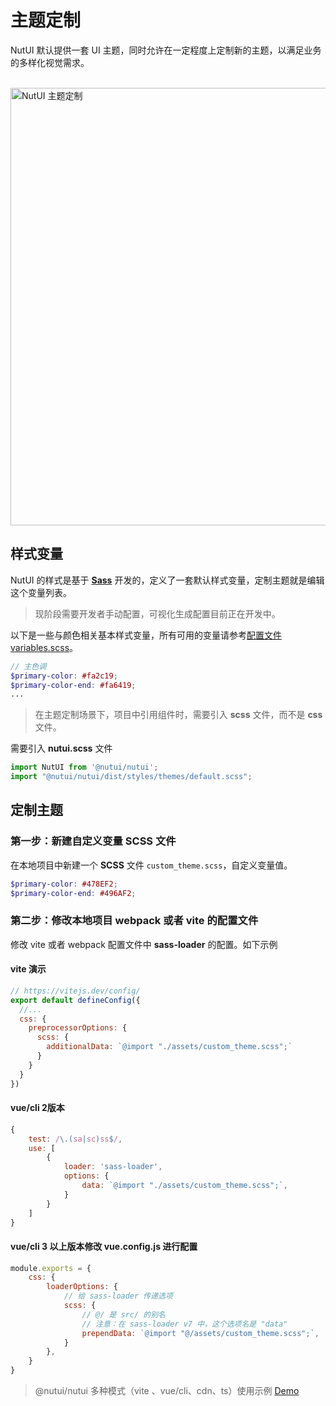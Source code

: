 # 主题定制

NutUI 默认提供一套 UI 主题，同时允许在一定程度上定制新的主题，以满足业务的多样化视觉需求。

<br/>

<img src="https://img12.360buyimg.com/imagetools/jfs/t1/157759/16/13989/142151/6052efc7Ef8f4bff4/f3dd6422949ba4b7.jpg" width="700" alt="NutUI 主题定制">



## 样式变量

NutUI 的样式是基于 **[Sass](https://sass-lang.com/)** 开发的，定义了一套默认样式变量，定制主题就是编辑这个变量列表。

> 现阶段需要开发者手动配置，可视化生成配置目前正在开发中。

以下是一些与颜色相关基本样式变量，所有可用的变量请参考[配置文件 variables.scss](https://github.com/jdf2e/nutui/blob/next/src/packages/styles/variables.scss)。

```scss
// 主色调
$primary-color: #fa2c19;
$primary-color-end: #fa6419;
...
```

> 在主题定制场景下，项目中引用组件时，需要引入 **scss** 文件，而不是 **css** 文件。

需要引入 **nutui.scss** 文件

```javascript
import NutUI from '@nutui/nutui';
import "@nutui/nutui/dist/styles/themes/default.scss";
```

## 定制主题

### 第一步：新建自定义变量 SCSS 文件

在本地项目中新建一个 **SCSS** 文件 `custom_theme.scss`，自定义变量值。

``` scss
$primary-color: #478EF2;
$primary-color-end: #496AF2;
```

### 第二步：修改本地项目 webpack 或者 vite 的配置文件

修改 vite 或者 webpack 配置文件中 **sass-loader** 的配置。如下示例
#### vite 演示

``` javascript
// https://vitejs.dev/config/
export default defineConfig({
  //...
  css: {
    preprocessorOptions: {
      scss: {
        additionalData: `@import "./assets/custom_theme.scss";`
      }
    }
  }
})
```

#### vue/cli 2版本

``` javascript
{
    test: /\.(sa|sc)ss$/,
    use: [
        {
            loader: 'sass-loader',
            options: {
                data: `@import "./assets/custom_theme.scss";`,
            }
        }
    ]
}
```

#### vue/cli 3 以上版本修改 **vue.config.js** 进行配置

``` javascript
module.exports = {
    css: {
        loaderOptions: {
            // 给 sass-loader 传递选项
            scss: {
                // @/ 是 src/ 的别名
                // 注意：在 sass-loader v7 中，这个选项名是 "data"
                prependData: `@import "@/assets/custom_theme.scss";`,
            }
        },
    }
}
```

> @nutui/nutui 多种模式（vite 、vue/cli、cdn、ts）使用示例 [Demo](https://github.com/jdf2e/nutui-demo)